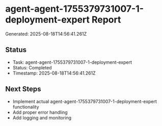 # agent-agent-1755379731007-1-deployment-expert Report

Generated: 2025-08-18T14:56:41.261Z

## Status
- Task: agent-agent-1755379731007-1-deployment-expert
- Status: Completed
- Timestamp: 2025-08-18T14:56:41.261Z

## Next Steps
- Implement actual agent-agent-1755379731007-1-deployment-expert functionality
- Add proper error handling
- Add logging and monitoring
